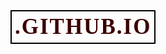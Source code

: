 # .github.io
<!DOCTYPE html>
<html lang="es">
<head>
    <meta charset="UTF-8">
    <meta name="viewport" content="width=device-width, initial-scale=1.0">
    <title>Universidad Privada Domingo Savio</title>
    <style>
        body {
            background-image: url('https://i.pinimg.com/736x/6c/df/67/6cdf67ae67e292aec4880960aa3213c1.jpg');
            background-size: cover;
            background-position: center;
            background-attachment: fixed;
            font-family: 'Georgia', serif;
            margin: 0;
            padding: 20px;
            color: #333;
        }

        .container {
            max-width: 1200px;
            margin: auto;
            padding: 20px;
            background-color: rgba(255, 255, 255, 0.9);
            border: 8px solid #7D3C98;
            border-radius: 20px;
            box-shadow: 0 10px 30px rgba(0, 0, 0, 0.5);
        }

        h1 {
            text-align: left; 
            color: #3a0000;
            text-transform: uppercase;
            font-size: 2.5em;
            letter-spacing: 2px;
            border: 2px solid #000000;
            padding: 5px;
            display: inline-block;
        }

        hr {
            border: none;
            height: 4px;
            background-color: #7D3C98;
            margin: 20px 0;
        }

       p {
            padding: 20px;
            border-radius: 15px;
            margin-bottom: 20px;
            transition: transform 0.3s ease;
        }

        iframe {
            display: block;
            margin: 20px auto;
            max-width: 100%;
            height: 315px;
            border: none;
        }

        .bio-container {
            background-color: rgba(255, 248, 240, 0.9); /* Fondo claro con estilo vintage */
            border: 5px solid #D4A190; /* Borde con color suave */
            border-radius: 15px;
            padding: 20px;
            margin-top: 20px;
            text-align: center;
            box-shadow: 0 10px 30px rgba(0, 0, 0, 0.5);
        }

        .bio-container img {
            max-width: 100%;
            height: auto;
            border-radius: 10px;
            margin-top: 20px;
        }

        .bio-container h1 {
            color: #3a0000;
            font-size: 2em;
            margin-bottom: 20px;
        }

        .bio-container p {
            font-size: 1.2em;
            line-height: 1.6;
        }
    </style>
</head>
<body>
    <div class="container">
        <h1>The Blackest Day</h1>
        
        <div class="banner">
            <h2>Información sobre la canción</h2>
            <p>" "The Blackest Day" de Lana Del Rey, incluida en su álbum Honeymoon, explora temas de desamor, pérdida y profunda melancolía. En ella, la cantante refleja el dolor de una ruptura amorosa, describiendo cómo enfrenta ese vacío emocional y cómo intenta seguir adelante a pesar de sentirse atrapada en la tristeza.

La narrativa está impregnada de la poesía característica de Lana Del Rey, con referencias nostálgicas y metáforas que intensifican el sentimiento de soledad. Es una canción que mezcla vulnerabilidad y belleza, destacando su estilo único y evocador. ¿Eres fan de su música? 

"The Blackest Day" es una de las canciones más emocionales y profundas de Lana Del Rey, parte de su álbum Honeymoon lanzado en 2015. En esta canción, Lana explora el impacto devastador de un desamor y la sensación de hundirse en una tristeza inescapable. La letra es un retrato íntimo de su vulnerabilidad tras una ruptura amorosa, mezclando sentimientos de pérdida, desesperación y aislamiento.

En el transcurso de la canción, se puede sentir su lucha por aceptar esta nueva realidad emocional. Utiliza metáforas melancólicas y referencias a la cultura pop, como Billie Holiday, para intensificar el ambiente nostálgico y desolado. La música acompaña perfectamente el tono de la letra, con melodías melódicas y sombrías que refuerzan la atmósfera emocional de la obra.

"The Blackest Day" no solo trata del dolor de una separación, sino también de cómo las personas intentan llenar el vacío con distracciones y enfrentan la confusión interna mientras intentan sanar. Es una canción que resuena con aquellos que han experimentado la profundidad de un desamor y que buscan consuelo en la música.

Es una pieza cargada de la poesía oscura y la estética cinematográfica que caracteriza a Lana Del Rey. ¿Te identificas con la forma en que transmite las emociones a través de su música? 🎶</p>
        </div>

        <h1>Multimedia: Lana Del Rey - The Blackest Day</h1>
        
        <iframe src="https://www.youtube.com/embed/BiKYRNoyzZ0" allowfullscreen></iframe>
        
        <div class="bio-container">
            <h1>Biografía de la Artista</h1>
            <p><i>Lana Del Rey, cuyo nombre real es Elizabeth Woolridge Grant, nació el 21 de junio de 1985 en Nueva York, Estados Unidos. Es una cantante, compositora, actriz y modelo reconocida por su estilo musical único que mezcla géneros como el indie pop, dream pop y rock psicodélico. Su música se caracteriza por una estética cinematográfica, referencias a la cultura pop de los años 50 y 60, y temas como el romance trágico y la melancolía2.

Desde joven mostró interés por la música, escribiendo canciones y cantando en el coro de su iglesia. Su carrera despegó en 2011 con el éxito viral de su sencillo "Video Games", que la llevó a la fama internacional. Su álbum debut oficial, Born to Die (2012), fue un éxito global, destacando canciones como "Summertime Sadness" y "Blue Jeans". Desde entonces, ha lanzado álbumes aclamados como Ultraviolence, Honeymoon y Norman Fucking Rockwell!3.

Lana Del Rey ha sido reconocida como una de las mejores compositoras estadounidenses del siglo XXI y ha influido profundamente en la industria musical</i>.</p>
            <img src="https://th.bing.com/th/id/R.1fb38b23fc649aebf9284ef63834c356?rik=iAtPAfgDYscOkQ&riu=http%3a%2f%2fs9.favim.com%2forig%2f130902%2fgif-lana-del-rey-Favim.com-891413.gif&ehk=K6eVbfCdIBV8lHT7pxtzwDsmahdzTtXiUdHz39o7mBw%3d&risl=&pid=ImgRaw&r=0" alt="Lana Del Rey GIF">
        </div>
          <body background="C:\Users\SCPC1011\Downloads\WhatsApp Image 2025-04-10 at 09.57.31.jpeg")
           <p><i><span style="color: black;">Mi nombre es Camila Rebeca Mercado Duran</span></i></p>
    </div>
</body>
</html>
